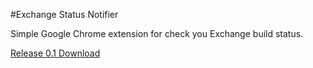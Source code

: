 #Exchange Status Notifier

Simple Google Chrome extension for check you Exchange build status.

[Release 0.1 Download](https://github.com/Apacherus/ExchangeStatus/blob/master/release/0.1.crx "Exchange Status Notifier 0.1")